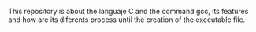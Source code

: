 This repository is about the languaje C and the command gcc, its features and how are its diferents process until the creation of the executable file.

